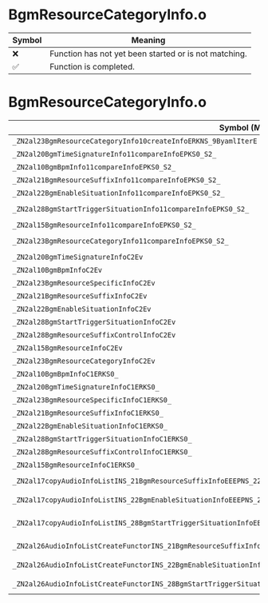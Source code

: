 # BgmResourceCategoryInfo.o
| Symbol | Meaning 
| ------------- | ------------- 
| :x: | Function has not yet been started or is not matching. 
| :white_check_mark: | Function is completed. 


# BgmResourceCategoryInfo.o
| Symbol (Mangled) | Symbol (Demangled) | Decompiled? |
| ------------- |  ------------- | ------------- |
| `_ZN2al23BgmResourceCategoryInfo10createInfoERKNS_9ByamlIterE` | `al::BgmResourceCategoryInfo::createInfo(al::ByamlIter const&)` | :x: |
| `_ZN2al20BgmTimeSignatureInfo11compareInfoEPKS0_S2_` | `al::BgmTimeSignatureInfo::compareInfo(al::BgmTimeSignatureInfo const*,al::BgmTimeSignatureInfo const*)` | :x: |
| `_ZN2al10BgmBpmInfo11compareInfoEPKS0_S2_` | `al::BgmBpmInfo::compareInfo(al::BgmBpmInfo const*,al::BgmBpmInfo const*)` | :x: |
| `_ZN2al21BgmResourceSuffixInfo11compareInfoEPKS0_S2_` | `al::BgmResourceSuffixInfo::compareInfo(al::BgmResourceSuffixInfo const*,al::BgmResourceSuffixInfo const*)` | :x: |
| `_ZN2al22BgmEnableSituationInfo11compareInfoEPKS0_S2_` | `al::BgmEnableSituationInfo::compareInfo(al::BgmEnableSituationInfo const*,al::BgmEnableSituationInfo const*)` | :x: |
| `_ZN2al28BgmStartTriggerSituationInfo11compareInfoEPKS0_S2_` | `al::BgmStartTriggerSituationInfo::compareInfo(al::BgmStartTriggerSituationInfo const*,al::BgmStartTriggerSituationInfo const*)` | :x: |
| `_ZN2al15BgmResourceInfo11compareInfoEPKS0_S2_` | `al::BgmResourceInfo::compareInfo(al::BgmResourceInfo const*,al::BgmResourceInfo const*)` | :x: |
| `_ZN2al23BgmResourceCategoryInfo11compareInfoEPKS0_S2_` | `al::BgmResourceCategoryInfo::compareInfo(al::BgmResourceCategoryInfo const*,al::BgmResourceCategoryInfo const*)` | :x: |
| `_ZN2al20BgmTimeSignatureInfoC2Ev` | `al::BgmTimeSignatureInfo::BgmTimeSignatureInfo(void)` | :x: |
| `_ZN2al10BgmBpmInfoC2Ev` | `al::BgmBpmInfo::BgmBpmInfo(void)` | :x: |
| `_ZN2al23BgmResourceSpecificInfoC2Ev` | `al::BgmResourceSpecificInfo::BgmResourceSpecificInfo(void)` | :x: |
| `_ZN2al21BgmResourceSuffixInfoC2Ev` | `al::BgmResourceSuffixInfo::BgmResourceSuffixInfo(void)` | :x: |
| `_ZN2al22BgmEnableSituationInfoC2Ev` | `al::BgmEnableSituationInfo::BgmEnableSituationInfo(void)` | :x: |
| `_ZN2al28BgmStartTriggerSituationInfoC2Ev` | `al::BgmStartTriggerSituationInfo::BgmStartTriggerSituationInfo(void)` | :x: |
| `_ZN2al28BgmResourceSuffixControlInfoC2Ev` | `al::BgmResourceSuffixControlInfo::BgmResourceSuffixControlInfo(void)` | :x: |
| `_ZN2al15BgmResourceInfoC2Ev` | `al::BgmResourceInfo::BgmResourceInfo(void)` | :x: |
| `_ZN2al23BgmResourceCategoryInfoC2Ev` | `al::BgmResourceCategoryInfo::BgmResourceCategoryInfo(void)` | :x: |
| `_ZN2al10BgmBpmInfoC1ERKS0_` | `al::BgmBpmInfo::BgmBpmInfo(al::BgmBpmInfo const&)` | :x: |
| `_ZN2al20BgmTimeSignatureInfoC1ERKS0_` | `al::BgmTimeSignatureInfo::BgmTimeSignatureInfo(al::BgmTimeSignatureInfo const&)` | :x: |
| `_ZN2al23BgmResourceSpecificInfoC1ERKS0_` | `al::BgmResourceSpecificInfo::BgmResourceSpecificInfo(al::BgmResourceSpecificInfo const&)` | :x: |
| `_ZN2al21BgmResourceSuffixInfoC1ERKS0_` | `al::BgmResourceSuffixInfo::BgmResourceSuffixInfo(al::BgmResourceSuffixInfo const&)` | :x: |
| `_ZN2al22BgmEnableSituationInfoC1ERKS0_` | `al::BgmEnableSituationInfo::BgmEnableSituationInfo(al::BgmEnableSituationInfo const&)` | :x: |
| `_ZN2al28BgmStartTriggerSituationInfoC1ERKS0_` | `al::BgmStartTriggerSituationInfo::BgmStartTriggerSituationInfo(al::BgmStartTriggerSituationInfo const&)` | :x: |
| `_ZN2al28BgmResourceSuffixControlInfoC1ERKS0_` | `al::BgmResourceSuffixControlInfo::BgmResourceSuffixControlInfo(al::BgmResourceSuffixControlInfo const&)` | :x: |
| `_ZN2al15BgmResourceInfoC1ERKS0_` | `al::BgmResourceInfo::BgmResourceInfo(al::BgmResourceInfo const&)` | :x: |
| `_ZN2al17copyAudioInfoListINS_21BgmResourceSuffixInfoEEEPNS_22AudioInfoListWithPartsIT_EEPKS4_i` | `al::AudioInfoListWithParts<al::BgmResourceSuffixInfo> * al::copyAudioInfoList<al::BgmResourceSuffixInfo>(al::AudioInfoListWithParts<al::BgmResourceSuffixInfo> const*,int)` | :x: |
| `_ZN2al17copyAudioInfoListINS_22BgmEnableSituationInfoEEEPNS_22AudioInfoListWithPartsIT_EEPKS4_i` | `al::AudioInfoListWithParts<al::BgmEnableSituationInfo> * al::copyAudioInfoList<al::BgmEnableSituationInfo>(al::AudioInfoListWithParts<al::BgmEnableSituationInfo> const*,int)` | :x: |
| `_ZN2al17copyAudioInfoListINS_28BgmStartTriggerSituationInfoEEEPNS_22AudioInfoListWithPartsIT_EEPKS4_i` | `al::AudioInfoListWithParts<al::BgmStartTriggerSituationInfo> * al::copyAudioInfoList<al::BgmStartTriggerSituationInfo>(al::AudioInfoListWithParts<al::BgmStartTriggerSituationInfo> const*,int)` | :x: |
| `_ZN2al26AudioInfoListCreateFunctorINS_21BgmResourceSuffixInfoEE30tryCreateAudioInfoAndSetToListERKNS_9ByamlIterE` | `al::AudioInfoListCreateFunctor<al::BgmResourceSuffixInfo>::tryCreateAudioInfoAndSetToList(al::ByamlIter const&)` | :x: |
| `_ZN2al26AudioInfoListCreateFunctorINS_22BgmEnableSituationInfoEE30tryCreateAudioInfoAndSetToListERKNS_9ByamlIterE` | `al::AudioInfoListCreateFunctor<al::BgmEnableSituationInfo>::tryCreateAudioInfoAndSetToList(al::ByamlIter const&)` | :x: |
| `_ZN2al26AudioInfoListCreateFunctorINS_28BgmStartTriggerSituationInfoEE30tryCreateAudioInfoAndSetToListERKNS_9ByamlIterE` | `al::AudioInfoListCreateFunctor<al::BgmStartTriggerSituationInfo>::tryCreateAudioInfoAndSetToList(al::ByamlIter const&)` | :x: |
